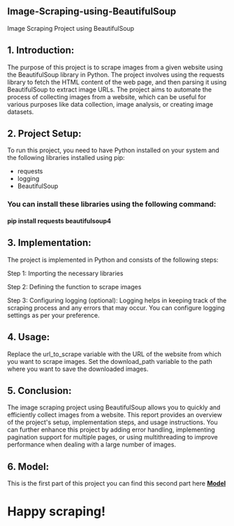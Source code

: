 
## Image-Scraping-using-BeautifulSoup
Image Scraping Project using BeautifulSoup


## 1. Introduction:
The purpose of this project is to scrape images from a given website using the BeautifulSoup library in Python. The project involves using the requests library to fetch the HTML content of the web page, and then parsing it using BeautifulSoup to extract image URLs. The project aims to automate the process of collecting images from a website, which can be useful for various purposes like data collection, image analysis, or creating image datasets.

## 2. Project Setup:
To run this project, you need to have Python installed on your system and the following libraries installed using pip:

* requests
* logging
* BeautifulSoup

### You can install these libraries using the following command:
#### pip install requests beautifulsoup4

## 3. Implementation:
The project is implemented in Python and consists of the following steps:

Step 1: Importing the necessary libraries

Step 2: Defining the function to scrape images

Step 3: Configuring logging (optional):
Logging helps in keeping track of the scraping process and any errors that may occur. You can configure logging settings as per your preference.

## 4. Usage:

Replace the url_to_scrape variable with the URL of the website from which you want to scrape images.
Set the download_path variable to the path where you want to save the downloaded images.

## 5. Conclusion:
The image scraping project using BeautifulSoup allows you to quickly and efficiently collect images from a website. This report provides an overview of the project's setup, implementation steps, and usage instructions. You can further enhance this project by adding error handling, implementing pagination support for multiple pages, or using multithreading to improve performance when dealing with a large number of images. 

## 6. Model:
This is the first part of this project you can find this second part here [**Model**](https://github.com/devika-be/Image-Scraping-using-BeautifulSoup-Model-Part2)

# Happy scraping!
